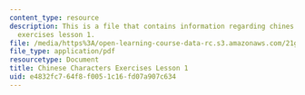 ```yaml
---
content_type: resource
description: This is a file that contains information regarding chines characters
  exercises lesson 1.
file: /media/https%3A/open-learning-course-data-rc.s3.amazonaws.com/21g-107-chinese-i-streamlined-fall-2014/e4832fc764f8f0051c16fd07a907c634_MIT21G_107F14_L1_mia.pdf
file_type: application/pdf
resourcetype: Document
title: Chinese Characters Exercises Lesson 1
uid: e4832fc7-64f8-f005-1c16-fd07a907c634
---
```

